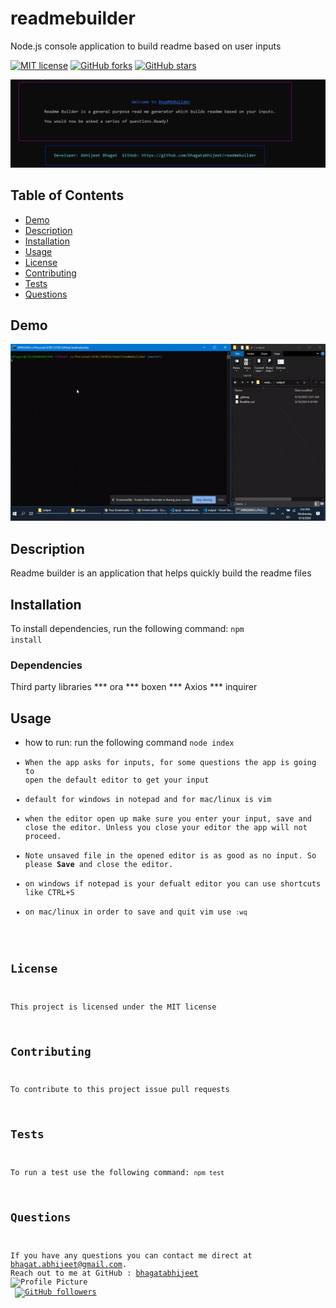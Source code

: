 # readmebuilder
Node.js console application to build readme based on user inputs

 
 [![MIT license](https://img.shields.io/badge/license-MIT-blue.svg)](https://github.com/bhagatabhijeet/readmebuilder)
 [![GitHub forks](https://img.shields.io/github/forks/bhagatabhijeet/readmebuilder)](https://github.com/bhagatabhijeet/readmebuilder/network)
 [![GitHub stars](https://img.shields.io/github/stars/bhagatabhijeet/readmebuilder)](https://github.com/bhagatabhijeet/readmebuilder/stargazers)

 ![Console Image](https://github.com/bhagatabhijeet/readmebuilder/raw/master/images/console.PNG)
 
 
 ## Table of Contents
- [Demo](#demo)
- [Description](#description)
- [Installation](#installation)
- [Usage](#usage)
- [License](#license)
- [Contributing](#contributing)
- [Tests](#tests) 
- [Questions](#questions)

## Demo
![Console Image](https://github.com/bhagatabhijeet/readmebuilder/raw/master/images/demo.gif)

## Description
Readme builder is an application that helps quickly build the readme files 
  
## Installation
To install dependencies, run the following command: 
<code>npm install</code>

### Dependencies

Third party libraries
*** ora
*** boxen
*** Axios
*** inquirer

## Usage
* how to run: run  the following command
 <code>node index</node>
* When the app asks for inputs, for some questions the app is going to open the default editor to get your input
* default for windows in notepad and for mac/linux is vim
* when the editor open up make sure you enter your input, save and close the editor. Unless you close your editor the app will not proceed.
* Note unsaved file in the opened editor is as good as no input. So please **Save** and close the editor.
* on windows if notepad is your defualt editor you can use shortcuts like <key>CTRL</key>+<key>S</key>
* on mac/linux in order to save and quit vim use <code>:wq</code>


## License
This project is licensed under the MIT license

## Contributing
To contribute to this project issue pull requests

## Tests
To run a test use the following command: 
<code>npm test</code>

## Questions

If you have any questions you can contact me direct at <bhagat.abhijeet@gmail.com>.
    Reach out to me at GitHub : [bhagatabhijeet](https://github.com/bhagatabhijeet)
    <br/>![Profile Picture](https://avatars1.githubusercontent.com/u/7333004?v=4)<br/>
  [![GitHub followers](https://img.shields.io/github/followers/bhagatabhijeet.svg?style=social&label=Follow)](https://github.com/bhagatabhijeet)
